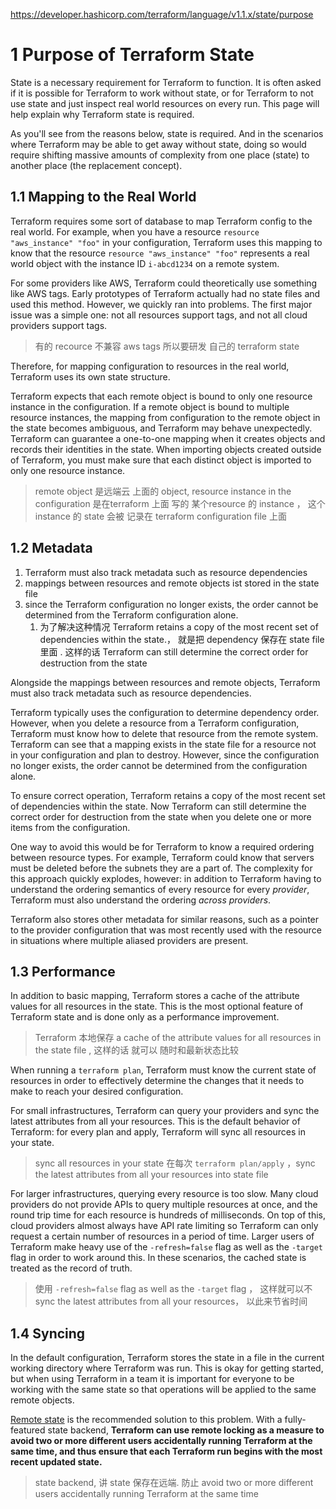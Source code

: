 https://developer.hashicorp.com/terraform/language/v1.1.x/state/purpose

# 1 Purpose of Terraform State

State is a necessary requirement for Terraform to function. It is often asked if it is possible for Terraform to work without state, or for Terraform to not use state and just inspect real world resources on every run. This page will help explain why Terraform state is required.

As you'll see from the reasons below, state is required. And in the scenarios where Terraform may be able to get away without state, doing so would require shifting massive amounts of complexity from one place (state) to another place (the replacement concept).


## 1.1 Mapping to the Real World

Terraform requires some sort of database to map Terraform config to the real world. For example, when you have a resource `resource "aws_instance" "foo"` in your configuration, Terraform uses this mapping to know that the resource `resource "aws_instance" "foo"` represents a real world object with the instance ID `i-abcd1234` on a remote system.

For some providers like AWS, Terraform could theoretically use something like AWS tags. Early prototypes of Terraform actually had no state files and used this method. However, we quickly ran into problems. The first major issue was a simple one: not all resources support tags, and not all cloud providers support tags.
> 有的 recource 不兼容 aws tags 所以要研发 自己的 terraform state


Therefore, for mapping configuration to resources in the real world, Terraform uses its own state structure.

Terraform expects that each remote object is bound to only one resource instance in the configuration. If a remote object is bound to multiple resource instances, the mapping from configuration to the remote object in the state becomes ambiguous, and Terraform may behave unexpectedly. Terraform can guarantee a one-to-one mapping when it creates objects and records their identities in the state. When importing objects created outside of Terraform, you must make sure that each distinct object is imported to only one resource instance.
>  remote object 是远端云 上面的 object,  resource instance in the configuration 是在terraform 上面 写的 某个resource 的 instance ， 这个instance 的 state 会被 记录在 terraform configuration file 上面  

## 1.2 Metadata

1. Terraform must also track metadata such as resource dependencies
2. mappings between resources and remote objects  ist stored  in the state file
3.  since the Terraform configuration no longer exists, the order cannot be determined from the Terraform configuration alone.
    1. 为了解决这种情况 Terraform retains a copy of the most recent set of dependencies within the state.， 就是把 dependency 保存在 state file 里面 . 这样的话 Terraform can still determine the correct order for destruction from the state

Alongside the mappings between resources and remote objects, Terraform must also track metadata such as resource dependencies.

Terraform typically uses the configuration to determine dependency order. However, when you delete a resource from a Terraform configuration, Terraform must know how to delete that resource from the remote system. Terraform can see that a mapping exists in the state file for a resource not in your configuration and plan to destroy. However, since the configuration no longer exists, the order cannot be determined from the configuration alone.

To ensure correct operation, Terraform retains a copy of the most recent set of dependencies within the state. Now Terraform can still determine the correct order for destruction from the state when you delete one or more items from the configuration.

One way to avoid this would be for Terraform to know a required ordering between resource types. For example, Terraform could know that servers must be deleted before the subnets they are a part of. The complexity for this approach quickly explodes, however: in addition to Terraform having to understand the ordering semantics of every resource for every _provider_, Terraform must also understand the ordering _across providers_.

Terraform also stores other metadata for similar reasons, such as a pointer to the provider configuration that was most recently used with the resource in situations where multiple aliased providers are present.


## 1.3 Performance

In addition to basic mapping, Terraform stores a cache of the attribute values for all resources in the state. This is the most optional feature of Terraform state and is done only as a performance improvement.
> Terraform 本地保存 a cache of the attribute values for all resources  in the state file , 这样的话 就可以 随时和最新状态比较  

When running a `terraform plan`, Terraform must know the current state of resources in order to effectively determine the changes that it needs to make to reach your desired configuration.


For small infrastructures, Terraform can query your providers and sync the latest attributes from all your resources. This is the default behavior of Terraform: for every plan and apply, Terraform will sync all resources in your state.
>  sync all resources in your state 在每次 `terraform plan/apply` ，sync the latest attributes from all your resources into state file


For larger infrastructures, querying every resource is too slow. Many cloud providers do not provide APIs to query multiple resources at once, and the round trip time for each resource is hundreds of milliseconds. On top of this, cloud providers almost always have API rate limiting so Terraform can only request a certain number of resources in a period of time. Larger users of Terraform make heavy use of the `-refresh=false` flag as well as the `-target` flag in order to work around this. In these scenarios, the cached state is treated as the record of truth.
>  使用 `-refresh=false` flag as well as the `-target` flag  ， 这样就可以不 sync the latest attributes from all your resources， 以此来节省时间 

## 1.4 Syncing

In the default configuration, Terraform stores the state in a file in the current working directory where Terraform was run. This is okay for getting started, but when using Terraform in a team it is important for everyone to be working with the same state so that operations will be applied to the same remote objects.

[Remote state](https://developer.hashicorp.com/terraform/language/state/remote) is the recommended solution to this problem. With a fully-featured state backend, **Terraform can use remote locking as a measure to avoid two or more different users accidentally running Terraform at the same time, and thus ensure that each Terraform run begins with the most recent updated state.**

> state backend, 讲 state 保存在远端.  防止 avoid two or more different users accidentally running Terraform at the same time


